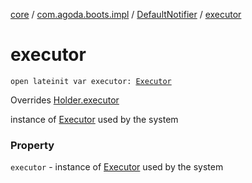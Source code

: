 [core](../../index.md) / [com.agoda.boots.impl](../index.md) / [DefaultNotifier](index.md) / [executor](./executor.md)

# executor

`open lateinit var executor: `[`Executor`](../../com.agoda.boots/-executor/index.md)

Overrides [Holder.executor](../../com.agoda.boots/-holder/executor.md)

instance of [Executor](../../com.agoda.boots/-executor/index.md) used by the system

### Property

`executor` - instance of [Executor](../../com.agoda.boots/-executor/index.md) used by the system